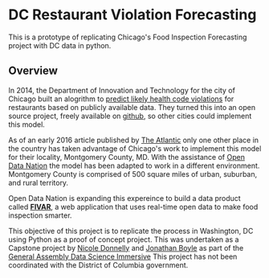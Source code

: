 # DC Restaurant Violation Forecasting
This is a prototype of replicating Chicago's Food Inspection Forecasting project with DC data in python.

## Overview
In 2014, the Department of Innovation and Technology for the city of Chicago built an alogrithm to [predict likely health code violations](http://chicago.github.io/food-inspections-evaluation/) for restaurants based on publicly available data. They turned this into an open source project, freely available on [github](https://github.com/Chicago/food-inspections-evaluation), so other cities could implement this model.  

As of an early 2016 article published by [The Atlantic](http://www.theatlantic.com/technology/archive/2016/01/predictive-policing-food-poisoning/423126/) only one other place in the country has taken advantage of Chicago's work to implement this model for their locality, Montgomery County, MD. With the assistance of [Open Data Nation](http://www.opendatanation.com/) the model has been adapted to work in a different environment. Montgomery County is comprised of 500 square miles of urban, suburban, and rural territory.

Open Data Nation is expanding this expereince to build a data product called [**FIVAR**](http://www.fivar.org/), a web application that uses real-time open data to make food inspection smarter.  

This objective of this project is to replicate the process in Washington, DC using Python as a proof of concept project. This was undertaken as a Capstone project by [Nicole Donnelly](https://www.linkedin.com/in/nicoleadonnelly) and [Jonathan Boyle](https://www.linkedin.com/in/jonathanboyle3) as part of the [General Assembly Data Science Immersive](https://generalassemb.ly/education/data-science-immersive) This project has not been coordinated with the District of Columbia government.
